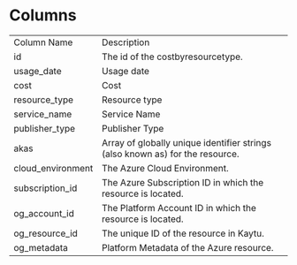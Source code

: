# Columns  

<table>
	<tr><td>Column Name</td><td>Description</td></tr>
	<tr><td>id</td><td>The id of the costbyresourcetype.</td></tr>
	<tr><td>usage_date</td><td>Usage date</td></tr>
	<tr><td>cost</td><td>Cost</td></tr>
	<tr><td>resource_type</td><td>Resource type</td></tr>
	<tr><td>service_name</td><td>Service Name</td></tr>
	<tr><td>publisher_type</td><td>Publisher Type</td></tr>
	<tr><td>akas</td><td>Array of globally unique identifier strings (also known as) for the resource.</td></tr>
	<tr><td>cloud_environment</td><td>The Azure Cloud Environment.</td></tr>
	<tr><td>subscription_id</td><td>The Azure Subscription ID in which the resource is located.</td></tr>
	<tr><td>og_account_id</td><td>The Platform Account ID in which the resource is located.</td></tr>
	<tr><td>og_resource_id</td><td>The unique ID of the resource in Kaytu.</td></tr>
	<tr><td>og_metadata</td><td>Platform Metadata of the Azure resource.</td></tr>
</table>